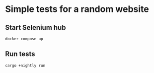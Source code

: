 # Simple tests for a random website

## Start Selenium hub

```shell
docker compose up
```

## Run tests

```
cargo +nightly run
```
